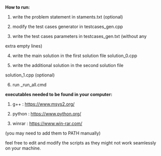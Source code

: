 **How to run:**

1. write the problem statement in staments.txt (optional)

2. modify the test cases generator in testcases_gen.cpp

3. write the test cases parameters in testcases_gen.txt (without any

extra empty lines)

4. write the main solution in the first solution file solution_0.cpp

5. write the additional solution in the second solution file

solution_1.cpp (optional)

6. run _run_all.cmd

  

**executables needed to be found in your computer:**

1. g++ : https://www.msys2.org/

2. python : https://www.python.org/

3. winrar : https://www.win-rar.com/

  

(you may need to add them to PATH manually)

  

feel free to edit and modify the scripts as they might not work seamlessly on your machine.